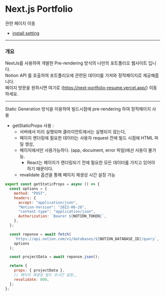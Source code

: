 # Next.js Portfolio

관련 페이지 이동

- [install setting](/md/env.md)

---

### 개요

NextJs를 사용하여 개발한 Pre-rendering 방식의 나만의 포트폴리오 웹사이트 입니다.  
Notion API 를 호출하여 포트폴리오에 관련된 데이터를 가져와 정적페이지로 제공해줍니다.  
페이지 방문을 원하시면 여기로 (https://next-portfolio-resume.vercel.app/) 이동 하세요.

---

Static Generation 방식을 이용하여 빌드시점에 pre-rendering 하여 정적페이지 사용

- getStaticProps 사용 :
  - 서버에서 미리 실행되며 클라이언트에서는 실행되지 않는다,
  - 페이지 렌더링에 필요한 데이터는 사용자 request 전에 빌드 시점에 HTML 파일 생성,
  - 페이지에서만 사용가능하다. (app, document, error 파일)에선 사용이 불가능.
    - React는 페이지가 렌더링되기 전에 필요한 모든 데이터를 가지고 있어야 하기 때문이다.
  - revalidate 옵션을 통해 페이지 재생성 시간 설정 가능

```js
export const getStaticProps = async () => {
  const options = {
    method: "POST",
    headers: {
      accept: "application/json",
      "Notion-Version": "2022-06-28",
      "content-type": "application/json",
      Authorization: `Bearer ${NOTION_TOKEN}`,
    },
  };

  const reponse = await fetch(
    `https://api.notion.com/v1/databases/${NOTION_DATABASE_ID}/query`,
    options
  );

  const projectData = await reponse.json();

  return {
    props: { projectData },
    // 페이지 재생성 빌드 초시간 설정,,
    revalidate: 600,
  };
};
```
